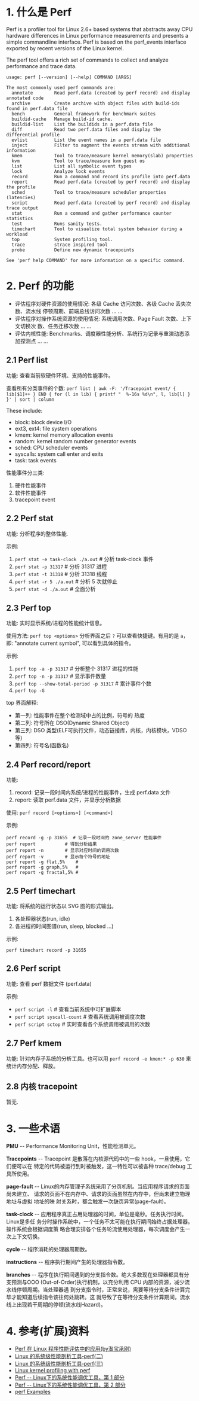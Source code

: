 
# 1. 什么是 Perf #

Perf is a profiler tool for Linux 2.6+ based systems that abstracts away CPU
hardware differences in Linux performance measurements and presents a simple
commandline interface. Perf is based on the perf_events interface exported by
recent versions of the Linux kernel. 

The perf tool offers a rich set of commands to collect and analyze performance
and trace data.

	usage: perf [--version] [--help] COMMAND [ARGS]
	
	The most commonly used perf commands are:
	  annotate        Read perf.data (created by perf record) and display annotated code
	  archive         Create archive with object files with build-ids found in perf.data file
	  bench           General framework for benchmark suites
	  buildid-cache   Manage build-id cache.
	  buildid-list    List the buildids in a perf.data file
	  diff            Read two perf.data files and display the differential profile
	  evlist          List the event names in a perf.data file
	  inject          Filter to augment the events stream with additional information
	  kmem            Tool to trace/measure kernel memory(slab) properties
	  kvm             Tool to trace/measure kvm guest os
	  list            List all symbolic event types
	  lock            Analyze lock events
	  record          Run a command and record its profile into perf.data
	  report          Read perf.data (created by perf record) and display the profile
	  sched           Tool to trace/measure scheduler properties (latencies)
	  script          Read perf.data (created by perf record) and display trace output
	  stat            Run a command and gather performance counter statistics
	  test            Runs sanity tests.
	  timechart       Tool to visualize total system behavior during a workload
	  top             System profiling tool.
	  trace           strace inspired tool
	  probe           Define new dynamic tracepoints
	
	See 'perf help COMMAND' for more information on a specific command.
	

# 2. Perf 的功能 #

+ 评估程序对硬件资源的使用情况: 各级 Cache 访问次数、各级 Cache 丢失次数、流水线
停顿周期、前端总线访问次数 … …
+ 评估程序对操作系统资源的使用情况: 系统调用次数、Page Fault 次数、上下文切换次
数、任务迁移次数 … …
+ 评估内核性能: Benchmarks、调度器性能分析、系统行为记录与重演动态添加探测点 … …



## 2.1 Perf list ##


功能: 查看当前软硬件环境、支持的性能事件。

查看所有分类事件的个数: `perf list | awk -F: '/Tracepoint event/ { lib[$1]++ } END { for (l in lib) { printf "  %-16s %d\n", l, lib[l] } }' | sort | column`

These include:

+ block: block device I/O
+ ext3, ext4: file system operations
+ kmem: kernel memory allocation events
+ random: kernel random number generator events
+ sched: CPU scheduler events
+ syscalls: system call enter and exits
+ task: task events


性能事件分三类:

1. 硬件性能事件
2. 软件性能事件
3. tracepoint event


## 2.2 Perf stat ##

功能: 分析程序的整体性能.

示例:

1. `perf stat -e task-clock ./a.out`  # 分析 task-clock 事件
2. `perf stat -p 31317`               # 分析 31317 进程
3. `perf stat -t 31318`              # 分析 31318 线程
4. `perf stat -r 5 ./a.out`          # 分析 5 次就停止
5. `perf stat -d ./a.out`            # 全面分析

## 2.3 Perf top ##

功能: 实时显示系统/进程的性能统计信息。

使用方法: `perf top <options>` 分析界面之后 `?` 可以查看快捷键。有用的是 `a`，
即: "annotate current symbol", 可以看到具体的指令。

示例:

1. `perf top -a -p 31317` # 分析整个 31317 进程的性能
2. `perf top -n -p 31317` # 显示事件数量
3. `perf top --show-total-period -p 31317` # 累计事件个数
4. `perf top -G`

top 界面解释:

+ 第一列: 性能事件在整个检测域中占的比例，符号的 热度
+ 第二列: 符号所在 DSO(Dynamic Shared Object)
+ 第三列: DSO 类型(ELF可执行文件，动态链接库，内核，内核模块，VDSO 等)
+ 第四列: 符号名(函数名)


## 2.4 Perf record/report ##

功能:

1. record: 记录一段时间内系统/进程的性能事件，生成 perf.data 文件
2. report: 读取 perf.data 文件，并显示分析数据

使用: `perf record [<options>] [<command>]`

示例:

	perf record -g -p 31655  # 记录一段时间的 zone_server 性能事件
	perf report           # 得到分析结果
	perf report -n        # 显示对应时间的调用次数
	perf report -v        # 显示每个符号的地址
	perf report -g flat,5%    #
	perf report -g graph,5%   #
	perf report -g fractal,5% #


## 2.5 Perf timechart ##

功能: 将系统的运行状态以 SVG 图的形式输出。

1. 各处理器状态(run, idle)
2. 各进程的时间图谱(run, sleep, blocked ...)

示例:

    perf timechart record -p 31655

## 2.6 Perf script ##

功能: 查看 perf 数据文件 (perf.data)

示例:

+ `perf script -l` # 查看当前系统中可扩展脚本
+ `perf script syscall-count` # 查看系统调用被调度次数
+ `perf script sctop` # 实时查看各个系统调用被调用的次数

## 2.7 Perf kmem ##

功能: 针对内存子系统的分析工具。也可以用 `perf record -e kmem:* -p 630` 来统计内存分配、释放。

## 2.8 内核 tracepoint ##

暂无.

# 3. 一些术语 ##

**PMU** -- Performance Monitoring Unit，性能检测单元。

**Tracepoints** -- Tracepoint 是散落在内核源代码中的一些 hook，一旦使用，它们便可以在
特定的代码被运行到时被触发，这一特性可以被各种 trace/debug 工具所使用。

**page-fault** -- Linux的内存管理子系统采用了分页机制。当应用程序请求的页面尚未建立、
请求的页面不在内存中、请求的页面虽然在内存中，但尚未建立物理地址与虚拟 地址的映
射关系时，都会触发一次缺页异常(page-fault)。

**task-clock** -- 应用程序真正占用处理器的时间，单位是毫秒。任务执行时间。Linux是多任
务分时操作系统中，一个任务不太可能在执行期间始终占据处理器。操作系统会根据调度策
略合理安排各个任务轮流使用处理器，每次调度会产生一次上下文切换。

**cycle** -- 程序消耗的处理器周期数。

**instructions** -- 程序执行期间产生的处理器指令数。

**branches** -- 程序在执行期间遇到的分支指令数。绝大多数现在处理器都具有分支预测与OOO
(Out-of-Order)执行机制，以充分利用 CPU 内部的资源，减少流水线停顿周期。当处理器遇
到分支指令时，正常来说，需要等待分支条件计算完毕才能知道后续指令该往何处跳转。这
就导致了在等待分支条件计算期间，流水线上出现若干周期的停顿(流水线Hazard)。


# 4. 参考(扩展)资料 #

+ [Perf 在 Linux 程序性能评估中的应用(by淘宝承刚)]( http://kernel.taobao.org/images/5/52/Perf%E5%9C%A8Linux%E6%80%A7%E8%83%BD%E8%AF%84%E4%BC%B0%E4%B8%AD%E7%9A%84%E5%BA%94%E7%94%A8_v3.pdf)
+ [Linux 的系统级性能剖析工具‐perf(二)](http://kernel.taobao.org/images/3/31/Linux%E7%9A%84%E7%B3%BB%E7%BB%9F%E7%BA%A7%E6%80%A7%E8%83%BD%E5%89%96%E6%9E%90%E5%B7%A5%E5%85%B7-perf-2.pdf)
+ [Linux 的系统级性能剖析工具‐perf(三)](http://kernel.taobao.org/images/e/e4/Linux%E7%9A%84%E7%B3%BB%E7%BB%9F%E7%BA%A7%E6%80%A7%E8%83%BD%E5%89%96%E6%9E%90%E5%B7%A5%E5%85%B7-perf-3.pdf)
+ [Linux kernel profiling with perf](https://perf.wiki.kernel.org/index.php/Tutorial)
+ [Perf -- Linux下的系统性能调优工具，第 1 部分](http://www.ibm.com/developerworks/cn/linux/l-cn-perf1/)
+ [Perf -- Linux下的系统性能调优工具，第 2 部分](http://www.ibm.com/developerworks/cn/linux/l-cn-perf2/)
+ [perf Examples](http://www.brendangregg.com/perf.html)


